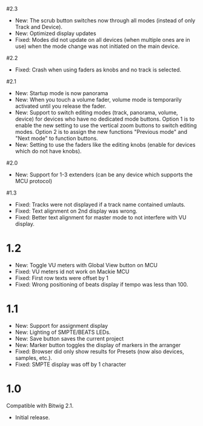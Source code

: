 #2.3
* New: The scrub button switches now through all modes (instead of only Track and Device).
* New: Optimized display updates
* Fixed: Modes did not update on all devices (when multiple ones are in use) when the mode change was not initiated on the main device.

#2.2
* Fixed: Crash when using faders as knobs and no track is selected.

#2.1
* New: Startup mode is now panorama
* New: When you touch a volume fader, volume mode is temporarily activated until you release the fader.
* New: Support to switch editing modes (track, panorama, volume, device) for devices who have no dedicated mode buttons. Option 1 is to enable the new setting to use the vertical zoom buttons to switch editing modes. Option 2 is to assign the new functions "Previous mode" and "Next mode" to function buttons.
* New: Setting to use the faders like the editing knobs (enable for devices which do not have knobs).

#2.0
* New: Support for 1-3 extenders (can be any device which supports the MCU protocol)

#1.3
* Fixed: Tracks were not displayed if a track name contained umlauts.
* Fixed: Text alignment on 2nd display was wrong.
* Fixed: Better text alignment for master mode to not interfere with VU display.

# 1.2
* New: Toggle VU meters with Global View button on MCU
* Fixed: VU meters id not work on Mackie MCU
* Fixed: First row texts were offset by 1
* Fixed: Wrong positioning of beats display if tempo was less than 100.

# 1.1
* New: Support for assignment display
* New: Lighting of SMPTE/BEATS LEDs.
* New: Save button saves the current project
* New: Marker button toggles the display of markers in the arranger
* Fixed: Browser did only show results for Presets (now also devices, samples, etc.).
* Fixed: SMPTE display was off by 1 character

# 1.0
Compatible with Bitwig 2.1.
* Initial release.
